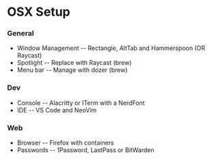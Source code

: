 # OSX Setup

### General

* Window Management -- Rectangle, AltTab and Hammerspoon (OR Raycast)
* Spotlight -- Replace with Raycast (brew)
* Menu bar -- Manage with dozer (brew)

### Dev

* Console -- Alacritty or ITerm with a NerdFont
* IDE -- VS Code and NeoVim

### Web

* Browser -- Firefox with containers 
* Passwords -- 1Password, LastPass or BitWarden


